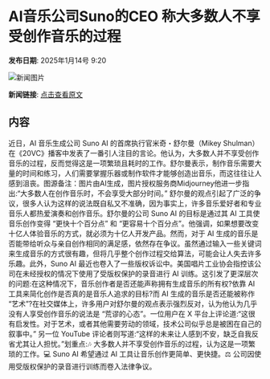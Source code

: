# AI音乐公司Suno的CEO 称大多数人不享受创作音乐的过程

**发布日期**: 2025年1月14号 9:20

![新闻图片](https://pic.chinaz.com/picmap/202305251639281139_1.jpg)

**新闻链接**: [点击查看原文](https://www.aibase.com/zh/news/14673)

## 内容

近日，AI 音乐生成公司 Suno AI 的首席执行官米奇・舒尔曼（Mikey Shulman）在《20VC》播客中发表了一番引人注目的言论。他认为，大多数人并不享受创作音乐的过程，反而觉得这是一项繁琐且耗时的工作。舒尔曼表示，制作音乐需要大量的时间和练习，人们需要掌握乐器或制作软件才能够创造出音乐，而这往往让人感到沮丧。图源备注：图片由AI生成，图片授权服务商Midjourney他进一步指出:“大多数人在创作音乐时，不会享受大部分时间。” 舒尔曼的观点引起了广泛的争议，很多人认为这样的说法既自私又不准确，因为事实上，许多音乐爱好者和专业音乐人都热爱演奏和创作音乐。舒尔曼的公司 Suno AI 的目标是通过其 AI 工具使音乐创作变得 “更快十个百分点” 和 “更容易十个百分点”。他强调，如果想要改变十亿人体验音乐的方式，就必须为十亿人开发产品。然而，对于 AI 生成的音乐是否能带给听众与亲自创作相同的满足感，依然存在争议。虽然通过输入一些关键词来生成音乐的方式很有趣，但将几乎整个创作过程交给算法，可能会让人失去许多乐趣。此外，Suno AI 最近也卷入了一些版权诉讼中。美国唱片工业协会指控该公司在未经授权的情况下使用了受版权保护的录音进行 AI 训练。这引发了更深层次的问题:在这种情况下，音乐创作者是否还能声称拥有生成音乐的所有权?依靠 AI 工具来简化创作是否真的是音乐人追求的目标?而 AI 生成的音乐是否还能被称作 “艺术”?在社交媒体上，许多用户对舒尔曼的观点表示强烈反对，认为他认为几乎没有人享受创作音乐的说法是 “荒谬的心态”。一位用户在 X 平台上评论道:“这很有启发性。对于艺术，或者其他需要劳动的领域，技术公司似乎总是被困在自己的叙事中。” 另一位 YouTube 评论者则写道:“这样的未来让人感到不安，缺乏自我反省尤其让人担忧。”划重点:🎶 大多数人并不享受创作音乐的过程，认为这是一项繁琐的工作。💻 Suno AI 希望通过 AI 工具让音乐创作更简单、更快捷。⚖️ 公司因使用受版权保护的录音进行训练而卷入法律争议。
